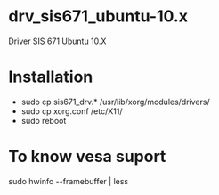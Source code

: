 # drv_sis671_ubuntu-10.x
Driver SIS 671 Ubuntu 10.X

# Installation

+ sudo cp sis671_drv.* /usr/lib/xorg/modules/drivers/
+ sudo cp xorg.conf /etc/X11/
+ sudo reboot

# To know vesa suport
sudo hwinfo --framebuffer | less
